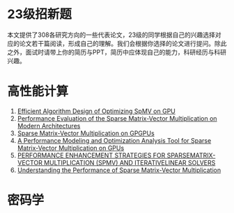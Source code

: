 # 23级招新题


本文提供了308各研究方向的一些代表论文，23级的同学根据自己的兴趣选择对应的论文若干篇阅读，形成自己的理解。我们会根据你选择的论文进行提问。除此之外，面试时请带上你的简历与PPT，简历中应体现自己的能力，科研经历与科研兴趣。

<!--more-->

# 高性能计算

1. [Efficient Algorithm Design of Optimizing SpMV on GPU](https://www.researchgate.net/profile/Chu-Genshen-2/publication/372978367_Efficient_Algorithm_Design_of_Optimizing_SpMV_on_GPU/links/669f16578dca9f441b90712c/Efficient-Algorithm-Design-of-Optimizing-SpMV-on-GPU.pdf)
2. [Performance Evaluation of the Sparse Matrix-Vector Multiplication on Modern Architectures](http://danaos.cslab.ece.ntua.gr/~goumas/downloads/supercomputing2009.pdf)
3. [Sparse Matrix-Vector Multiplication on GPGPUs](https://dspace.lib.cranfield.ac.uk/bitstream/handle/1826/11636/Sparse_matrix_vector_multiplication_on_GPGPUs-2017.pdf?sequence=1)
4. [A Performance Modeling and Optimization Analysis Tool for Sparse Matrix-Vector Multiplication on GPUs](https://citeseerx.ist.psu.edu/document?repid=rep1&type=pdf&doi=4670c000c84fd55184cb33c736ba2c32f170a825)
5. [PERFORMANCE ENHANCEMENT STRATEGIES FOR SPARSEMATRIX-VECTOR MULTIPLICATION (SPMV) AND ITERATIVELINEAR SOLVERS](https://arxiv.org/pdf/2212.07490)
6. [Understanding the Performance of Sparse Matrix-Vector Multiplication](http://pdsg.cslab.ece.ntua.gr/~nkoziris/papers/pdp08understanding.pdf)

# 密码学

